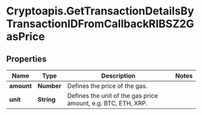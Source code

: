 # Cryptoapis.GetTransactionDetailsByTransactionIDFromCallbackRIBSZ2GasPrice

## Properties

Name | Type | Description | Notes
------------ | ------------- | ------------- | -------------
**amount** | **Number** | Defines the price of the gas. | 
**unit** | **String** | Defines the unit of the gas price amount, e.g. BTC, ETH, XRP. | 


